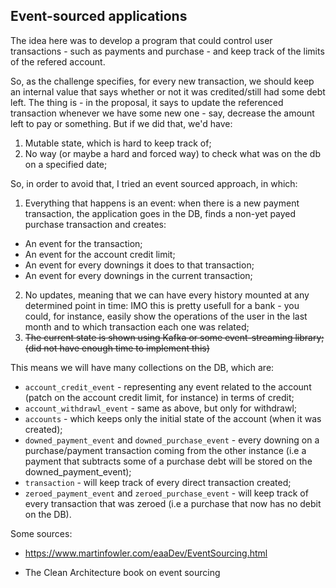 ## Event-sourced applications

The idea here was to develop a program that could control user transactions - such as payments and purchase - and keep track of the  limits of the refered account. 

So, as the challenge specifies, for every new transaction, we should keep an internal value that says whether or not it was credited/still had some debt left. The thing is - in the proposal, it says to update the referenced transaction whenever we have some new one - say, decrease the amount left to pay or something. But if we did that, we'd have:

1. Mutable state, which is hard to keep track of;
2. No way (or maybe a hard and forced way) to check what was on the db on a specified date;

So, in order to avoid that, I tried an event sourced approach, in which:

1. Everything that happens is an event: when there is a new payment transaction, the application goes in the DB, finds a non-yet payed purchase transaction and creates:
  * An event for the transaction;
  * An event for the account credit limit;
  * An event for every downings it does to that transaction;
  * An event for every downings in the current transaction;
2. No updates, meaning that we can have every history mounted at any determined point in time: IMO this is pretty usefull for a bank - you could, for instance, easily show the operations of the user in the last month and to which transaction each one was related;
3. ~~The current state is shown using Kafka or some event-streaming library; (did not have enough time to implement this)~~

This means we will have many collections on the DB, which are:

* ```account_credit_event``` - representing any event related to the account (patch on the account credit limit, for instance) in terms of credit;
* ```account_withdrawl_event``` - same as above, but only for withdrawl; 
* ```accounts``` - which keeps only the initial state of the account (when it was created);
* ```downed_payment_event``` and ```downed_purchase_event``` - every downing on a purchase/payment transaction coming from the other instance (i.e a payment that subtracts some of a purchase debt will be stored on the downed_payment_event);
* ```transaction``` - will keep track of every direct transaction created;
* ```zeroed_payment_event``` and ```zeroed_purchase_event``` - will keep track of every transaction that was zeroed (i.e a purchase that now has no debit on the DB).

Some sources:

* https://www.martinfowler.com/eaaDev/EventSourcing.html

* The Clean Architecture book on event sourcing
